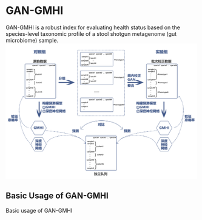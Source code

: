 # GAN-GMHI

GAN-GMHI is a robust index for evaluating health status based on the species-level taxonomic profile of a stool shotgun metagenome (gut microbiome) sample.
<img src="figures/1-1.jpg">
## Basic Usage of GAN-GMHI
Basic usage of GAN-GMHI
